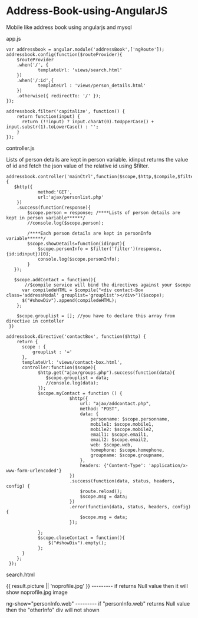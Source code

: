 # Address-Book-using-AngularJS
Mobile like address book using angularjs and mysql

app.js

	var addressbook = angular.module('addressBook',['ngRoute']);
	addressbook.config(function($routeProvider){
		$routeProvider
		.when('/', {
				templateUrl: 'views/search.html'
        })
		.when('/:id',{
		  		templateUrl : 'views/person_details.html'
		})
		.otherwise({ redirectTo: '/' });
	});
	
	addressbook.filter('capitalize', function() {
		return function(input) {
		  return (!!input) ? input.charAt(0).toUpperCase() + input.substr(1).toLowerCase() : '';
		}
	});
  
  controller.js
  
  Lists of person details are kept in person variable. idinput returns the value of id and fetch the json value of the relative id using $filter.
  
  	
	addressbook.controller('mainCtrl',function($scope,$http,$compile,$filter)
	{
	   $http({
		   		method:'GET', 
				url:'ajax/personlist.php'
		})
		.success(function(response){
			$scope.person = response; /****Lists of person details are kept in person variable******/
			//console.log($scope.person);
			
			/****Each person details are kept in personInfo variable******/
			$scope.showDetails=function(idinput){
			 	$scope.personInfo = $filter('filter')(response, {id:idinput})[0];
				console.log($scope.personInfo);
			}
	   });
	   
	   $scope.addContact = function(){
		   //$compile service will bind the directives against your $scope
		  var compiledeHTML = $compile("<div contact-Box class='addressModal' grouplist='grouplist'></div>")($scope); 
		  $("#showDiv").append(compiledeHTML);
		};	
		
		$scope.grouplist = []; //you have to declare this array from directive in contoller
	 })
	
	addressbook.directive('contactBox', function($http) {
		return {
		  scope : {
			  grouplist : '='
		  },
		  templateUrl: 'views/contact-box.html',
		  controller:function($scope){
				$http.get("ajax/groups.php").success(function(data){
				   $scope.grouplist = data;
				   //console.log(data);
				});	
				$scope.myContact = function () {			
							$http({
								url: "ajax/addcontact.php",
								method: "POST",
								data: {
									personname: $scope.personname,
									mobile1: $scope.mobile1,
									mobile2: $scope.mobile2,
									email1: $scope.email1,
									email2: $scope.email2,
									web: $scope.web,
									homephone: $scope.homephone,
									groupname: $scope.groupname,
								},
								headers: {'Content-Type': 'application/x-www-form-urlencoded'}
							})
							.success(function(data, status, headers, config) {	
								$route.reload();				
								$scope.msg = data;
							})
							.error(function(data, status, headers, config) {
								$scope.msg = data;
							});
							
				};
				$scope.closeContact = function(){
					$("#showDiv").empty();
				};	   
		  }		  
		};
	 });
	
search.html

{{ result.picture || 'noprofile.jpg' }} --------- if returns Null value then it will show noprofile.jpg image

ng-show="personInfo.web" --------- if "personInfo.web" returns Null value then the "otherInfo" div will not shown

